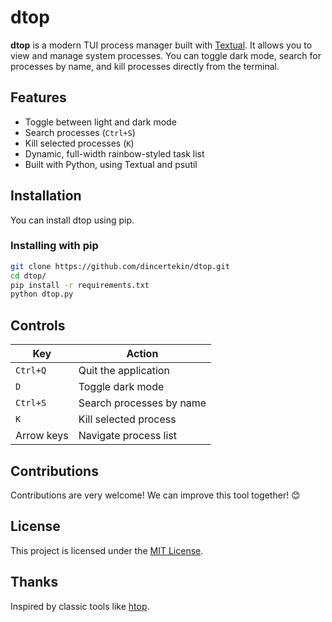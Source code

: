 # dtop

**dtop** is a modern TUI process manager built with [Textual](https://github.com/Textualize/textual). It allows you to view and manage system processes. You can toggle dark mode, search for processes by name, and kill processes directly from the terminal.

## Features

- Toggle between light and dark mode
- Search processes (`Ctrl+S`)
- Kill selected processes (`K`)
- Dynamic, full-width rainbow-styled task list
- Built with Python, using Textual and psutil

## Installation

You can install dtop using pip.

### Installing with pip

```bash
git clone https://github.com/dincertekin/dtop.git
cd dtop/
pip install -r requirements.txt
python dtop.py
```

## Controls

| Key        | Action                   |
| ---------- | ------------------------ |
| `Ctrl+Q`   | Quit the application     |
| `D`        | Toggle dark mode         |
| `Ctrl+S`   | Search processes by name |
| `K`        | Kill selected process    |
| Arrow keys | Navigate process list    |

## Contributions

Contributions are very welcome! We can improve this tool together! 😊

## License

This project is licensed under the [MIT License](LICENSE).

## Thanks

Inspired by classic tools like [htop](https://github.com/htop-dev/htop).
